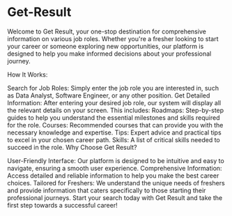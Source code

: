 # Get-Result
Welcome to Get Result, your one-stop destination for comprehensive information on various job roles. Whether you're a fresher looking to start your career or someone exploring new opportunities, our platform is designed to help you make informed decisions about your professional journey.

How It Works:

Search for Job Roles: Simply enter the job role you are interested in, such as Data Analyst, Software Engineer, or any other position.
Get Detailed Information: After entering your desired job role, our system will display all the relevant details on your screen. This includes:
Roadmaps: Step-by-step guides to help you understand the essential milestones and skills required for the role.
Courses: Recommended courses that can provide you with the necessary knowledge and expertise.
Tips: Expert advice and practical tips to excel in your chosen career path.
Skills: A list of critical skills needed to succeed in the role.
Why Choose Get Result?

User-Friendly Interface: Our platform is designed to be intuitive and easy to navigate, ensuring a smooth user experience.
Comprehensive Information: Access detailed and reliable information to help you make the best career choices.
Tailored for Freshers: We understand the unique needs of freshers and provide information that caters specifically to those starting their professional journeys.
Start your search today with Get Result and take the first step towards a successful career!
